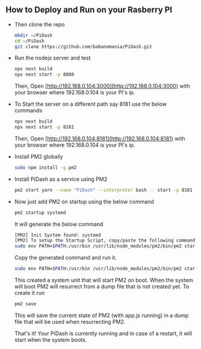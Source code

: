 ## How to Deploy and Run on your Rasberry PI

- Then clone the repo

  ```bash
  mkdir ~/PiDash
  cd ~/PiDash
  git clone https://github.com/babanomania/PiDash.git
  ```

- Run the nodejs server and test

  ```bash
  npx next build
  npx next start -p 8080
  ```

  Then, Open [http://192.168.0.104:3000](http://192.168.0.104:3000) with your browser where 192.168.0.104 is your PI's ip.

- To Start the server on a different path say 8181 use the below commands

  ```bash
  npx next build
  npx next start -p 8181
  ```

  Then, Open [http://192.168.0.104:8181](http://192.168.0.104:8181) with your browser where 192.168.0.104 is your PI's ip.

- Install PM2 globally

  ```bash
  sudo npm install -g pm2
  ```

- Install PiDash as a service using PM2

  ```bash
  pm2 start yarn --name "PiDash" --interpreter bash -- start -p 8181
  ```

- Now just add PM2 on startup using the below command

  ```bash
  pm2 startup systemd
  ```

  It will generate the below command

  ```bash
  [PM2] Init System found: systemd
  [PM2] To setup the Startup Script, copy/paste the following command:
  sudo env PATH=$PATH:/usr/bin /usr/lib/node_modules/pm2/bin/pm2 startup systemd -u pi --hp /home/pi
  ```

  Copy the generated command and run it.

  ```bash
  sudo env PATH=$PATH:/usr/bin /usr/lib/node_modules/pm2/bin/pm2 startup systemd -u pi --hp /home/p
  ```

  This created a system unit that will start PM2 on boot. When the system will boot PM2 will resurrect from a dump file that is not created yet. To create it run

  ```bash
  pm2 save
  ```

  This will save the current state of PM2 (with app.js running) in a dump file that will be used when resurrecting PM2.

  That's it! Your PiDash is currently running and in case of a restart, it will start when the system boots.
